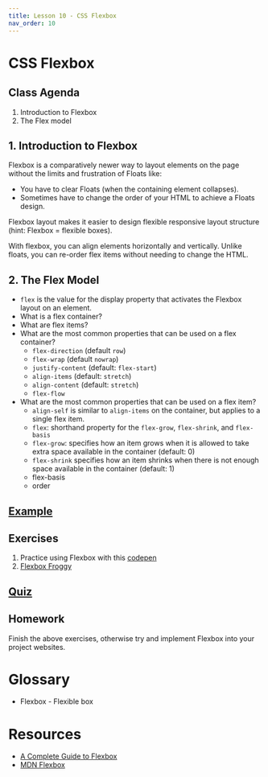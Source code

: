 ```yaml
---
title: Lesson 10 - CSS Flexbox
nav_order: 10
---
```


# CSS Flexbox

## Class Agenda

1. Introduction to Flexbox
1. The Flex model

## 1. Introduction to Flexbox

Flexbox is a comparatively newer way to layout elements on the page without the limits and frustration of Floats like:

- You have to clear Floats (when the containing element collapses).
- Sometimes have to change the order of your HTML to achieve a Floats design.

Flexbox layout makes it easier to design flexible responsive layout structure (hint: Flexbox = flexible boxes).

With flexbox, you can align elements horizontally and vertically. Unlike floats, you can re-order flex items without needing to change the HTML.

## 2. The Flex Model

- `flex` is the value for the display property that activates the Flexbox layout on an element.
- What is a flex container?
- What are flex items?
- What are the most common properties that can be used on a flex container?
  - `flex-direction` (default `row`)
  - `flex-wrap` (default `nowrap`)
  - `justify-content` (default: `flex-start`)
  - `align-items` (default: `stretch`)
  - `align-content` (default: `stretch`)
  - `flex-flow`
- What are the most common properties that can be used on a flex item?
  - `align-self` is similar to `align-items` on the container, but applies to a single flex item.
  - `flex`: shorthand property for the `flex-grow`, `flex-shrink`, and `flex-basis`
  - `flex-grow`: specifies how an item grows when it is allowed to take extra space available in the container (default: 0)
  - `flex-shrink` specifies how an item shrinks when there is not enough space available in the container (default: 1)
  - flex-basis
  - order

## [Example](https://codepen.io/redi-school/pen/eYPJzRY)

## Exercises

1. Practice using Flexbox with this [codepen](https://codepen.io/redi-school/pen/jOeWrvj)
2. [Flexbox Froggy](https://flexboxfroggy.com/)

## [Quiz](https://create.kahoot.it/creator/aee4f0bd-34b4-451d-ae52-c6f7d1563dd8)

## Homework

Finish the above exercises, otherwise try and implement Flexbox into your project websites.

# Glossary

- Flexbox - Flexible box

# Resources

- [A Complete Guide to Flexbox](https://css-tricks.com/snippets/css/a-guide-to-flexbox/)
- [MDN Flexbox](https://developer.mozilla.org/en-US/docs/Learn/CSS/CSS_layout/Flexbox)
